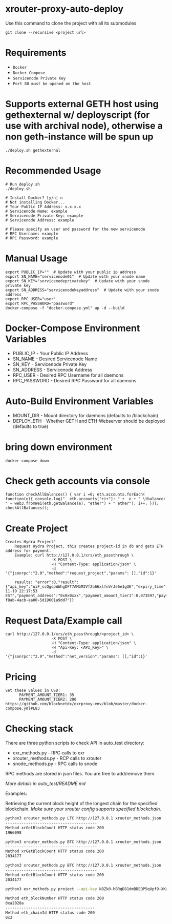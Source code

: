 # xrouter-proxy-auto-deploy

Use this command to clone the project with all its submodules

`git clone --recursive <project url>`

# Requirements
- `Docker`
- `Docker-Compose`
- `Servicenode Private Key`
- `Port 80 must be opened on the host`

# Supports external GETH host using gethexternal w/ deployscript (for use with archival node), otherwise a non geth-instance will be spun up
```
./deploy.sh gethexternal
```

# Recommended Usage
```
# Run deploy.sh
./deploy.sh

# Install Docker? [y/n] n
# Not installing Docker...
# Your Public IP Address: x.x.x.x
# Servicenode Name: example
# Servicenode Private Key: example
# Servicenode Address: example

# Please specify an user and password for the new servicenode
# RPC Username: example
# RPC Password: example
```

# Manual Usage
```
export PUBLIC_IP=""  # Update with your public ip address
export SN_NAME="servicenode01"  # Update with your snode name
export SN_KEY="servicenodeprivatekey"  # Update with your snode private key
export SN_ADDRESS="servicenodekeyaddress"  # Update with your snode address
export RPC_USER="user"
export RPC_PASSWORD="password"
docker-compose -f "docker-compose.yml" up -d --build
```

# Docker-Compose Environment Variables
* PUBLIC_IP - Your Public IP Address
* SN_NAME - Desired Servicenode Name
* SN_KEY - Servicenode Private Key 
* SN_ADDRESS - Servicenode Address
* RPC_USER - Desired RPC Username for all daemons
* RPC_PASSWORD - Desired RPC Password for all daemons

# Auto-Build Environment Variables
* MOUNT_DIR - Mount directory for daemons (defaults to /blockchain)
* DEPLOY_ETH - Whether GETH and ETH-Webserver should be deployed (defaults to true)

# bring down environment
```
docker-compose down
```

# Check geth accounts via console
```
function checkAllBalances() { var i =0; eth.accounts.forEach( function(e){ console.log("  eth.accounts["+i+"]: " +  e + " \tbalance: " + web3.fromWei(eth.getBalance(e), "ether") + " ether"); i++; })}; checkAllBalances();
```

# Create Project
```
Creates Hydra Project"
    Request Hydra Project, this creates project-id in db and gets ETH address for payment.
    Example: curl http://127.0.0.1/xrs/eth_passthrough \
                    -X POST \
                    -H "Content-Type: application/json" \
                    -d '{"jsonrpc":"2.0","method":"request_project","params": [],"id":1}'
                    
    results: "error":0,"result":{"api_key":"uiF_scQgopWWhgDFT7AMbM2Vf2b66xlfnVrJe6e1gUE","expiry_time":"2020-11-19 22:17:53 EST","payment_address":"0x0x0xxx","payment_amount_tier1":0.073597,"payment_amount_tier2":0.420557,"project_id":"85f1641d-f8ab-4acb-aa00-5d19601a9dd7"}}

```

# Request Data/Example call
```
curl http://127.0.0.1/xrs/eth_passthrough/<project_id> \
                    -X POST \
                    -H "Content-Type: application/json" \
                    -H "Api-Key: <API_Key>" \
                    -d '{"jsonrpc":"2.0","method":"net_version","params": [],"id":1}'
```

# Pricing
```
Set these values in USD:
      PAYMENT_AMOUNT_TIER1: 35
      PAYMENT_AMOUNT_TIER2: 200
https://github.com/blocknetdx/exrproxy-env/blob/master/docker-compose.yml#L83
```

# Checking stack

There are three python scripts to check API in auto_test directory:

- exr_methods.py - RPC calls to exr
- xrouter_methods.py - RCP calls to xrouter
- snode_methods.py - RPC calls to snode 

RPC methods are stored in json files. You are free to add/remove them. 

_More details in auto_test/README.md_

Examples: 

Retrieving the current block height of the longest chain for the specified blockchain.
_Make sure your xrouter config supports specified blockchain._ 
```bash 
python3 xrouter_methods.py LTC http://127.0.0.1 xrouter_methods.json 
----------------------------------------
Method xrGetBlockCount HTTP status code 200
1966098

python3 xrouter_methods.py BTC http://127.0.0.1 xrouter_methods.json 
----------------------------------------
Method xrGetBlockCount HTTP status code 200
2034177

python3 xrouter_methods.py BTC http://127.0.0.1 xrouter_methods.json 
----------------------------------------
Method xrGetBlockCount HTTP status code 200
2034177

python3 exr_methods.py project --api-key N8Zk0-hBRqD81dmBDEQP5qUpf9-XKz5eVPcstPkr8C0 --project-id 6228e1ed-1c78-40ca-9813-421d0fdfbfcf  http://127.0.0.1 exr_methods.json
---------------------------------------
Method eth_blockNumber HTTP status code 200
0xa2028a
---------------------------------------
Method eth_chainId HTTP status code 200
0x3
```
